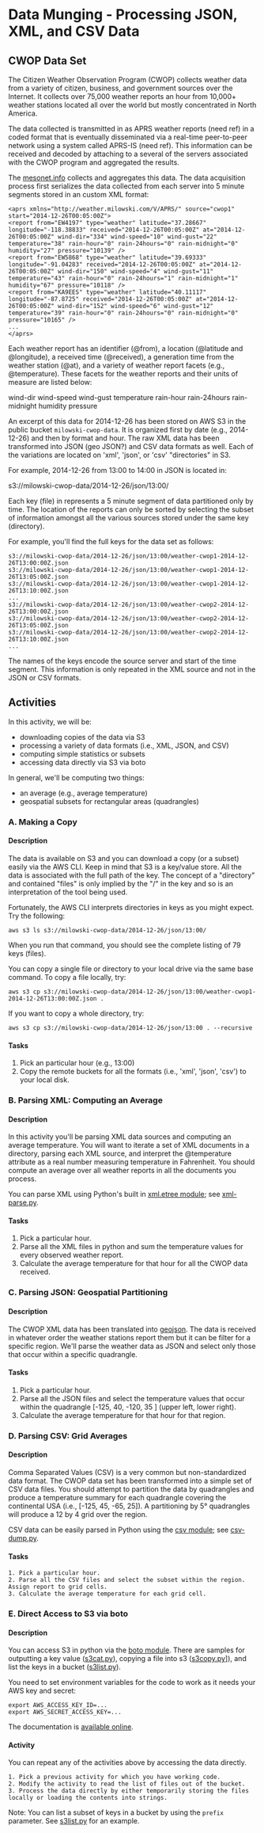 # Data Munging - Processing JSON, XML, and CSV Data #

## CWOP Data Set ##

The Citizen Weather Observation Program (CWOP) collects weather data from a variety of citizen, business, and government 
sources over the Internet.  It collects over 75,000 weather reports an hour from 10,000+ weather stations located all over
the world but mostly concentrated in North America.

The data collected is transmitted in as APRS weather reports (need ref) in a coded format that is eventually disseminated
via a real-time peer-to-peer network using a system called APRS-IS (need ref).  This information can be received and decoded
by attaching to a several of the servers associated with the CWOP program and aggregated the results.

The [mesonet.info](http://www.mesonet.info) collects and aggregates this data.  The data acquisition process first
serializes the data collected from each server into 5 minute segments stored in an custom XML format:

    <aprs xmlns="http://weather.milowski.com/V/APRS/" source="cwop1" start="2014-12-26T00:05:00Z">
    <report from="EW4197" type="weather" latitude="37.28667" longitude="-118.38833" received="2014-12-26T00:05:00Z" at="2014-12-26T00:05:00Z" wind-dir="334" wind-speed="10" wind-gust="22" temperature="38" rain-hour="0" rain-24hours="0" rain-midnight="0" humidity="27" pressure="10139" />
    <report from="EW5868" type="weather" latitude="39.69333" longitude="-91.04283" received="2014-12-26T00:05:00Z" at="2014-12-26T00:05:00Z" wind-dir="150" wind-speed="4" wind-gust="11" temperature="43" rain-hour="0" rain-24hours="1" rain-midnight="1" humidity="67" pressure="10118" />
    <report from="KA9EES" type="weather" latitude="40.11117" longitude="-87.8725" received="2014-12-26T00:05:00Z" at="2014-12-26T00:05:00Z" wind-dir="152" wind-speed="6" wind-gust="12" temperature="39" rain-hour="0" rain-24hours="0" rain-midnight="0" pressure="10165" />
    ...
    </aprs>
    
Each weather report has an identifier (@from), a location (@latitude and @longitude), a received time (@received), a generation time from the weather station (@at), and a 
variety of weather report facets (e.g., @temperature).  These facets for the weather reports and their units of measure are listed below:

wind-dir
wind-speed
wind-gust
temperature
rain-hour
rain-24hours
rain-midnight
humidity
pressure

An excerpt of this data for 2014-12-26 has been stored on AWS S3 in the public bucket `milowski-cwop-data`.  It is organized first by date (e.g., 2014-12-26) and then by format and hour.  The
raw XML data has been transformed into JSON (geo JSON?) and CSV data formats as well.  Each of the variations are located on 'xml', 'json', or 'csv' "directories" in S3.  

For example, 2014-12-26 from 13:00 to 14:00 in JSON is located in:

   s3://milowski-cwop-data/2014-12-26/json/13:00/

Each key (file) in represents a 5 minute segment of data partitioned only by time.  The location of the reports can only be sorted by selecting the subset of information 
amongst all the various sources stored under the same key (directory).

For example, you'll find the full keys for the data set as follows:

    s3://milowski-cwop-data/2014-12-26/json/13:00/weather-cwop1-2014-12-26T13:00:00Z.json
    s3://milowski-cwop-data/2014-12-26/json/13:00/weather-cwop1-2014-12-26T13:05:00Z.json
    s3://milowski-cwop-data/2014-12-26/json/13:00/weather-cwop1-2014-12-26T13:10:00Z.json
    ...
    s3://milowski-cwop-data/2014-12-26/json/13:00/weather-cwop2-2014-12-26T13:00:00Z.json
    s3://milowski-cwop-data/2014-12-26/json/13:00/weather-cwop2-2014-12-26T13:05:00Z.json
    s3://milowski-cwop-data/2014-12-26/json/13:00/weather-cwop2-2014-12-26T13:10:00Z.json
    ...

The names of the keys encode the source server and start of the time segment.  This information is only repeated in the XML source and not in the JSON or CSV formats.

## Activities ##

In this activity, we will be:

   * downloading copies of the data via S3
   * processing a variety of data formats (i.e., XML, JSON, and CSV)
   * computing simple statistics or subsets
   * accessing data directly via S3 via boto
   
In general, we'll be computing two things:

   * an average (e.g., average temperature)
   * geospatial subsets for rectangular areas (quadrangles)

### A. Making a Copy ###

#### Description ####

The data is available on S3 and you can download a copy (or a subset) easily via the AWS CLI.  Keep in mind that S3 is a key/value store.  All the data is associated with 
the full path of the key.  The concept of a "directory" and contained "files" is only implied by the "/" in the key and so is an interpretation of the tool being used.

Fortunately, the AWS CLI interprets directories in keys as you might expect.  Try the following:

    aws s3 ls s3://milowski-cwop-data/2014-12-26/json/13:00/

When you run that command, you should see the complete listing of 79 keys (files).

You can copy a single file or directory to your local drive via the same base command.  To copy a file locally, try:

    aws s3 cp s3://milowski-cwop-data/2014-12-26/json/13:00/weather-cwop1-2014-12-26T13:00:00Z.json .
    
If you want to copy a whole directory, try:

    aws s3 cp s3://milowski-cwop-data/2014-12-26/json/13:00 . --recursive
        
#### Tasks ####

  1. Pick an particular hour (e.g., 13:00)
  2. Copy the remote buckets for all the formats (i.e., 'xml', 'json', 'csv') to your local disk.
  
  
### B. Parsing XML: Computing an Average ###

#### Description ####

In this activity you'll be parsing XML data sources and computing an average temperature.  You will want to iterate a set of XML documents in a directory, parsing each XML source,
and interpret the @temperature attribute as a real number measuring temperature in Fahrenheit.  You should compute an average over all weather reports in all the documents you process.

You can parse XML using Python's built in [xml.etree module](https://docs.python.org/2/library/xml.etree.elementtree.html); see [xml-parse.py](xml-parse.py).

#### Tasks ####

   1. Pick a particular hour.
   2. Parse all the XML files in python and sum the temperature values for every observed weather report.
   3. Calculate the average temperature for that hour for all the CWOP data received.

### C. Parsing JSON: Geospatial Partitioning ###

#### Description ####

The CWOP XML data has been translated into [geojson](http://geojson.org).  The data is received in whatever order the weather stations report them but it can be filter for a specific region.
We'll parse the weather data as JSON and select only those that occur within a specific quadrangle.

#### Tasks ####

   1. Pick a particular hour.
   2. Parse all the JSON files and select the temperature values that occur within the quadrangle \[-125, 40, -120, 35 \] (upper left, lower right).
   3. Calculate the average temperature for that hour for that region.

### D. Parsing CSV: Grid Averages ###

#### Description ####

Comma Separated Values (CSV) is a very common but non-standardized data format.  The CWOP data set has been transformed into a simple set of CSV data files.  You should attempt to partition the data 
by quadrangles and produce a temperature summary for each quadrangle covering the continental USA (i.e., \[-125, 45, -65, 25\]).  A partitioning by 5° quadrangles will produce a 
12 by 4 grid over the region.

CSV data can be easily parsed in Python using the [csv module](https://docs.python.org/2/library/csv.html); see [csv-dump.py](csv-dump.py).

#### Tasks ####

    1. Pick a particular hour.
    2. Parse all the CSV files and select the subset within the region.  Assign report to grid cells.
    3. Calculate the average temperature for each grid cell.
   

### E. Direct Access to S3 via boto ###

#### Description ####

You can access S3 in python via the [boto module](http://boto.readthedocs.org/en/latest/s3_tut.html).  There are samples for outputting a key value ([s3cat.py](s3cat.py)), 
copying a file into s3 ([s3copy.py](s3copy.py)]), and list the keys in a bucket ([s3list.py](s3list.py)).

You need to set environment variables for the code to work as it needs your AWS key and secret:

    export AWS_ACCESS_KEY_ID=...
    export AWS_SECRET_ACCESS_KEY=...

The documentation is [available online](http://boto.readthedocs.org/en/latest/ref/s3.html).

#### Activity ####

You can repeat any of the activities above by accessing the data directly.

    1. Pick a previous activity for which you have working code.
    2. Modify the activity to read the list of files out of the bucket.
    3. Process the data directly by either temporarily storing the files locally or loading the contents into strings.
    
Note: You can list a subset of keys in a bucket by using the `prefix` parameter.  See [s3list.py](s3list.py) for an example.

  
  
